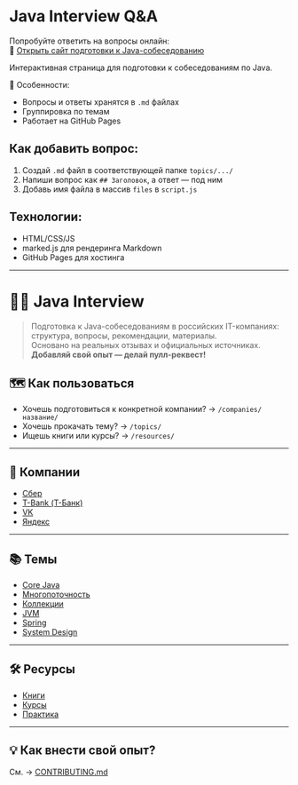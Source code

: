 
# Java Interview Q&A 

Попробуйте ответить на вопросы онлайн:  
🔗 [Открыть сайт подготовки к Java-собеседованию](https://andreibodakin.github.io/java-interview-qa/)

Интерактивная страница для подготовки к собеседованиям по Java.

📌 Особенности:
- Вопросы и ответы хранятся в `.md` файлах
- Группировка по темам
- Работает на GitHub Pages

## Как добавить вопрос:

1. Создай `.md` файл в соответствующей папке `topics/.../`
2. Напиши вопрос как `## Заголовок`, а ответ — под ним
3. Добавь имя файла в массив `files` в `script.js`

## Технологии:

- HTML/CSS/JS
- marked.js для рендеринга Markdown
- GitHub Pages для хостинга

---

# 🧑‍💻 Java Interview

> Подготовка к Java-собеседованиям в российских IT-компаниях: структура, вопросы, рекомендации, материалы.  
> Основано на реальных отзывах и официальных источниках.  
> **Добавляй свой опыт — делай пулл-реквест!**

## 🗺️ Как пользоваться

- Хочешь подготовиться к конкретной компании? → `/companies/название/`
- Хочешь прокачать тему? → `/topics/`
- Ищешь книги или курсы? → `/resources/`

---

## 🏦 Компании

- [Сбер](./companies/sber/)
- [T-Bank (Т-Банк)](./companies/tbank/)
- [VK](./companies/vk/)
- [Яндекс](./companies/yandex/)

---

## 📚 Темы

- [Core Java](./topics/core-java.md)
- [Многопоточность](./topics/multithreading.md)
- [Коллекции](./topics/collections.md)
- [JVM](./topics/jvm.md)
- [Spring](./topics/spring.md)
- [System Design](./topics/system-design.md)

---

## 🛠 Ресурсы

- [Книги](./resources/books.md)
- [Курсы](./resources/courses.md)
- [Практика](./resources/practice.md)

---

## 💡 Как внести свой опыт?

См. → [CONTRIBUTING.md](./CONTRIBUTING.md)
